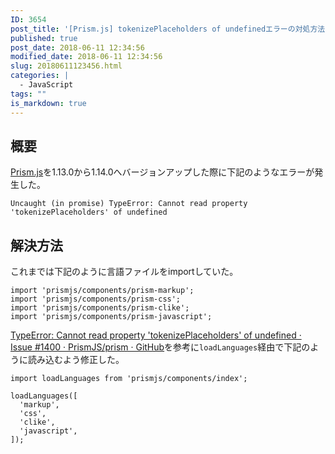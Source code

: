 ```yaml
---
ID: 3654
post_title: '[Prism.js] tokenizePlaceholders of undefinedエラーの対処方法'
published: true
post_date: 2018-06-11 12:34:56
modified_date: 2018-06-11 12:34:56
slug: 20180611123456.html
categories: |
  - JavaScript
tags: ""
is_markdown: true
---
```

## 概要
[Prism.js](https://prismjs.com/)を1.13.0から1.14.0へバージョンアップした際に下記のようなエラーが発生した。

```
Uncaught (in promise) TypeError: Cannot read property 'tokenizePlaceholders' of undefined
```

<!--more-->

## 解決方法

これまでは下記のように言語ファイルをimportしていた。

```language-js
import 'prismjs/components/prism-markup';
import 'prismjs/components/prism-css';
import 'prismjs/components/prism-clike';
import 'prismjs/components/prism-javascript';
```

[TypeError: Cannot read property 'tokenizePlaceholders' of undefined · Issue #1400 · PrismJS/prism · GitHub](https://github.com/PrismJS/prism/issues/1400)を参考に`loadLanguages`経由で下記のように読み込むよう修正した。

```language-js
import loadLanguages from 'prismjs/components/index';

loadLanguages([
  'markup',
  'css',
  'clike',
  'javascript',
]);
```
